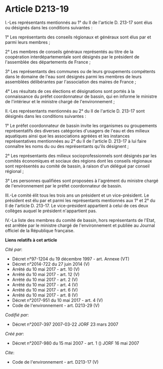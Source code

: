 # Article D213-19

I.-Les représentants mentionnés au 1° du II de l'article D. 213-17 sont élus ou désignés dans les conditions suivantes : 

1° Les représentants des conseils régionaux et généraux sont élus par et parmi leurs membres ; 

2° Les membres de conseils généraux représentés au titre de la coopération interdépartementale sont désignés par le président
de l'assemblée des départements de France ; 

3° Les représentants des communes ou de leurs groupements compétents dans le domaine de l'eau sont désignés parmi les membres
de leurs assemblées délibérantes par l'association des maires de France ; 

4° Les résultats de ces élections et désignations sont portés à la connaissance du préfet coordonnateur de bassin, qui en
informe le ministre de l'intérieur et le ministre chargé de l'environnement ; 

II.-Les représentants mentionnés au 2° du II de l'article D. 213-17 sont désignés dans les conditions suivantes : 

1° Le préfet coordonnateur de bassin invite les organismes ou groupements représentatifs des diverses catégories d'usagers de
l'eau et des milieux aquatiques ainsi que les associations agréées et les instances représentatives mentionnées au 2° du II
de l'article D. 213-17 à lui faire connaître les noms du ou des représentants qu'ils désignent ; 

2° Les représentants des milieux socioprofessionnels sont désignés par les comités économiques et sociaux des régions dont
les conseils régionaux sont représentés au comité de bassin, à raison d'un délégué par conseil régional ; 

3° Les personnes qualifiées sont proposées à l'agrément du ministre chargé de l'environnement par le préfet coordonnateur de
bassin. 

III.-Le comité élit tous les trois ans un président et un vice-président. Le président est élu par et parmi les représentants
mentionnés aux 1° et 2° du II de l'article D. 213-17. Le vice-président appartient à celui de ces deux collèges auquel le
président n'appartient pas. 

IV.-La liste des membres du comité de bassin, hors représentants de l'Etat, est arrêtée par le ministre chargé de
l'environnement et publiée au Journal officiel de la République française.

**Liens relatifs à cet article**

_Cité par_:

  - Décret n°97-1204 du 19 décembre 1997 - art. Annexe (VT)
  - Décret n°2014-722 du 27 juin 2014 (V)
  - Arrêté du 10 mai 2017 - art. 10 (V)
  - Arrêté du 10 mai 2017 - art. 12 (V)
  - Arrêté du 10 mai 2017 - art. 2 (V)
  - Arrêté du 10 mai 2017 - art. 4 (V)
  - Arrêté du 10 mai 2017 - art. 6 (V)
  - Arrêté du 10 mai 2017 - art. 8 (V)
  - Décret n°2017-951 du 10 mai 2017 - art. 4 (V)
  - Code de l'environnement - art. D213-29 (V)

_Codifié par_:

  - Décret n°2007-397 2007-03-22 JORF 23 mars 2007

_Créé par_:

  - Décret n°2007-980 du 15 mai 2007 - art. 1 () JORF 16 mai 2007

_Cite_:

  - Code de l'environnement - art. D213-17 (V)
